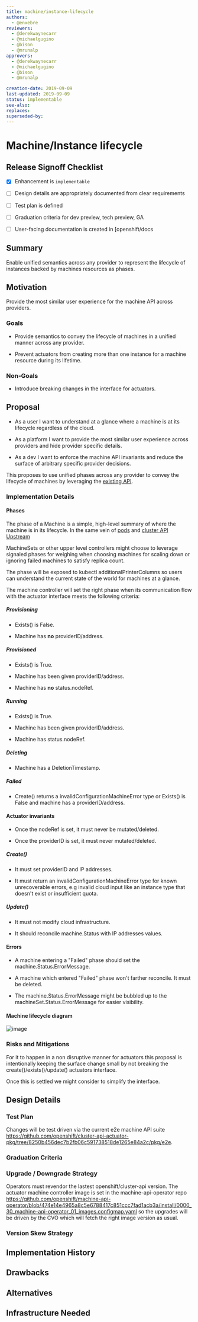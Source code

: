 ```yaml
---
title: machine/instance-lifecycle
authors:
  - @enxebre
reviewers:
  - @derekwaynecarr
  - @michaelgugino
  - @bison
  - @mrunalp
approvers:
  - @derekwaynecarr
  - @michaelgugino
  - @bison
  - @mrunalp

creation-date: 2019-09-09
last-updated: 2019-09-09
status: implementable
see-also:
replaces:
superseded-by:
---
```


# Machine/Instance lifecycle

## Release Signoff Checklist

 - [x] Enhancement is `implementable`
- [ ] Design details are appropriately documented from clear requirements
- [ ] Test plan is defined
- [ ] Graduation criteria for dev preview, tech preview, GA
- [ ] User-facing documentation is created in [openshift/docs


## Summary

Enable unified semantics across any provider to represent the lifecycle of instances backed by machines resources as phases.

## Motivation

Provide the most similar user experience for the machine API across providers.

### Goals

- Provide semantics to convey the lifecycle of machines in a unified manner across any provider.

- Prevent actuators from creating more than one instance for a machine resource during its lifetime.

### Non-Goals

- Introduce breaking changes in the interface for actuators.

## Proposal

- As a user I want to understand at a glance where a machine is at its lifecycle regardless of the cloud.

- As a platform I want to provide the most similar user experience across providers and hide provider specific details.

- As a dev I want to enforce the machine API invariants and reduce the surface of arbitrary specific provider decisions.

This proposes to use unified phases across any provider to convey the lifecycle of machines by leveraging the [existing API](https://github.com/openshift/cluster-api/blob/openshift-4.2-cluster-api-0.1.0/pkg/apis/machine/v1beta1/machine_types.go#L174).

### Implementation Details

#### Phases

The phase of a Machine is a simple, high-level summary of where the machine is in its lifecycle. In the same vein of [pods](https://kubernetes.io/docs/concepts/workloads/pods/pod-lifecycle/#pod-phase) and [cluster API Upstream](https://github.com/kubernetes-sigs/cluster-api/blob/master/docs/proposals/20190610-machine-states-preboot-bootstrapping.md)

MachineSets or other upper level controllers might choose to leverage signaled phases for weighing when choosing machines for scaling down or ignoring failed machines to satisfy replica count.

The phase will be exposed to kubectl additionalPrinterColumns so users can understand the current state of the world for machines at a glance.

The machine controller will set the right phase when its communication flow with the actuator interface meets the following criteria:

##### Provisioning

- Exists() is False.

- Machine has **no** providerID/address.

##### Provisioned

- Exists() is True.

- Machine has been given providerID/address.

- Machine has **no** status.nodeRef.

##### Running

- Exists() is True.

- Machine has been given providerID/address.

- Machine has status.nodeRef.

##### Deleting

- Machine has a DeletionTimestamp.

##### Failed

- Create() returns a invalidConfigurationMachineError type or Exists() is False and machine has a providerID/address.

#### Actuator invariants

- Once the nodeRef is set, it must never be mutated/deleted.

- Once the providerID is set, it must never mutated/deleted.

##### Create()

- It must set providerID and IP addresses.

- It must return an invalidConfigurationMachineError type for known unrecoverable errors, e.g invalid cloud input like an instance type that doesn't exist or insufficient quota.

##### Update()

- It must not modify cloud infrastructure.

- It should reconcile machine.Status with IP addresses values.

#### Errors

- A machine entering a "Failed" phase should set the machine.Status.ErrorMessage.

- A machine which entered "Failed" phase won't farther reconcile. It must be deleted.

- The machine.Status.ErrorMessage might be bubbled up to the machineSet.Status.ErrorMessage for easier visibility.

#### Machine lifecycle diagram

![image](machine-lifecycle.png)

### Risks and Mitigations

For it to happen in a non disruptive manner for actuators this proposal is intentionally keeping the surface change small by not breaking the create()/exists()/update() actuators interface. 

Once this is settled we might consider to simplify the interface.

## Design Details

### Test Plan

Changes will be test driven via the current e2e machine API suite https://github.com/openshift/cluster-api-actuator-pkg/tree/8250b456dec7b2fb06c591738518de1265e84a2c/pkg/e2e.

### Graduation Criteria

### Upgrade / Downgrade Strategy

Operators must revendor the lastest openshift/cluster-api version. The actuator machine controller image is set in the machine-api-operator repo https://github.com/openshift/machine-api-operator/blob/474e14e4965a8c5e6788417c851ccc7fad1acb3a/install/0000_30_machine-api-operator_01_images.configmap.yaml so the upgrades will be driven by the CVO which will fetch the right image version as usual.


### Version Skew Strategy

## Implementation History

## Drawbacks

## Alternatives

## Infrastructure Needed
